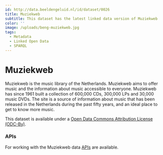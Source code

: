 ```yaml
---
id: http://data.beeldengeluid.nl/id/dataset/0026
title: Muziekweb
subtitle: This dataset has the latest linked data version of Muziekweb. Here you will find a linked data view in which all albums from the music web are displayed.
color: ''
image: /uploads/beng-muziekweb.jpg
tags:
  - Metadata
  - Linked Open Data
  - SPARQL
---
```


# Muziekweb

Muziekweb is the music library of the Netherlands. Muziekweb aims to offer music and the information about music accessible to everyone. Muziekweb has since 1961 built a collection of 600,000 CDs, 300,000 LPs and 30,000 music DVDs. The site is a source of information about music that has been released in the Netherlands during the past fifty years, and an ideal place to get to know more music.

This dataset is available under a [Open Data Commons Attribution License (ODC-By)](https://opendatacommons.org/licenses/by/).

### APIs

For working with the Muziekweb data [APIs](/apis/muziekweb) are available.
